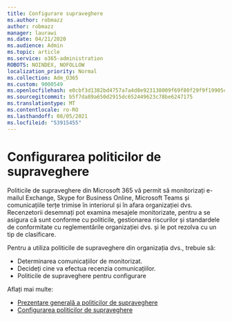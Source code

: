 ```yaml
---
title: Configurare supraveghere
ms.author: robmazz
author: robmazz
manager: laurawi
ms.date: 04/21/2020
ms.audience: Admin
ms.topic: article
ms.service: o365-administration
ROBOTS: NOINDEX, NOFOLLOW
localization_priority: Normal
ms.collection: Adm_O365
ms.custom: 9000549
ms.openlocfilehash: e0cbf3d1382bd4757a7a4d8e923138009f69f80f29f9f19905c88ea37ac1f0cd
ms.sourcegitcommit: b5f7da89a650d2915dc652449623c78be6247175
ms.translationtype: MT
ms.contentlocale: ro-RO
ms.lasthandoff: 08/05/2021
ms.locfileid: "53915455"
---
```

# <a name="configure-supervision-policies"></a>Configurarea politicilor de supraveghere

Politicile de supraveghere din Microsoft 365 vă permit să monitorizați e-mailul Exchange, Skype for Business Online, Microsoft Teams și comunicațiile terțe trimise în interiorul și în afara organizației dvs. Recenzetorii desemnați pot examina mesajele monitorizate, pentru a se asigura că sunt conforme cu politicile, gestionarea riscurilor și standardele de conformitate cu reglementările organizației dvs. și le pot rezolva cu un tip de clasificare.

Pentru a utiliza politicile de supraveghere din organizația dvs., trebuie să:

- Determinarea comunicațiilor de monitorizat.
- Decideți cine va efectua recenzia comunicațiilor.
- Politicile de supraveghere pentru configurare

Aflați mai multe:

- [Prezentare generală a politicilor de supraveghere](https://docs.microsoft.com/microsoft-365/compliance/supervision-policies)
- [Configurarea politicilor de supraveghere](https://docs.microsoft.com/microsoft-365/compliance/configure-supervision-policies)
